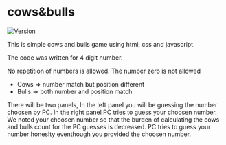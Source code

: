 # cows&bulls

[![Version](https://img.shields.io/badge/Version-v1.1.0-blue)]()

This is simple cows and bulls game using html, css and javascript.

The code was written for 4 digit number.

No repetition of numbers is allowed. The number zero is not allowed

- Cows => number match but position different
- Bulls => both number and position match

There will be two panels, In the left panel you will be guessing the number choosen by PC. In the right panel PC tries to guess your choosen number. We noted your choosen number so that the burden of calculating the cows and bulls count for the PC guesses is decreased. PC tries to guess your number honeslty eventhough you provided the choosen number.
